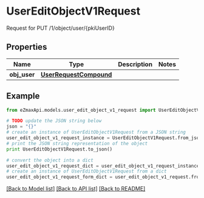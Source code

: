 # UserEditObjectV1Request

Request for PUT /1/object/user/{pkiUserID}

## Properties

Name | Type | Description | Notes
------------ | ------------- | ------------- | -------------
**obj_user** | [**UserRequestCompound**](UserRequestCompound.md) |  | 

## Example

```python
from eZmaxApi.models.user_edit_object_v1_request import UserEditObjectV1Request

# TODO update the JSON string below
json = "{}"
# create an instance of UserEditObjectV1Request from a JSON string
user_edit_object_v1_request_instance = UserEditObjectV1Request.from_json(json)
# print the JSON string representation of the object
print UserEditObjectV1Request.to_json()

# convert the object into a dict
user_edit_object_v1_request_dict = user_edit_object_v1_request_instance.to_dict()
# create an instance of UserEditObjectV1Request from a dict
user_edit_object_v1_request_form_dict = user_edit_object_v1_request.from_dict(user_edit_object_v1_request_dict)
```
[[Back to Model list]](../README.md#documentation-for-models) [[Back to API list]](../README.md#documentation-for-api-endpoints) [[Back to README]](../README.md)


